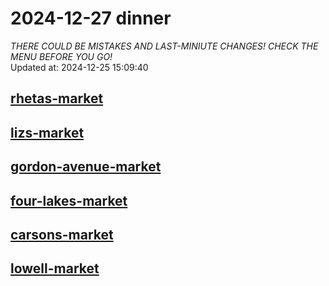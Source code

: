 # 2024-12-27 dinner  
*THERE COULD BE MISTAKES AND LAST-MINIUTE CHANGES! CHECK THE MENU BEFORE YOU GO!*  
Updated at: 2024-12-25 15:09:40  
## [rhetas-market](https://wisc-housingdining.nutrislice.com/menu/rhetas-market/dinner/2024-12-27)  
## [lizs-market](https://wisc-housingdining.nutrislice.com/menu/lizs-market/dinner/2024-12-27)  
## [gordon-avenue-market](https://wisc-housingdining.nutrislice.com/menu/gordon-avenue-market/dinner/2024-12-27)  
## [four-lakes-market](https://wisc-housingdining.nutrislice.com/menu/four-lakes-market/dinner/2024-12-27)  
## [carsons-market](https://wisc-housingdining.nutrislice.com/menu/carsons-market/dinner/2024-12-27)  
## [lowell-market](https://wisc-housingdining.nutrislice.com/menu/lowell-market/dinner/2024-12-27)  
  
